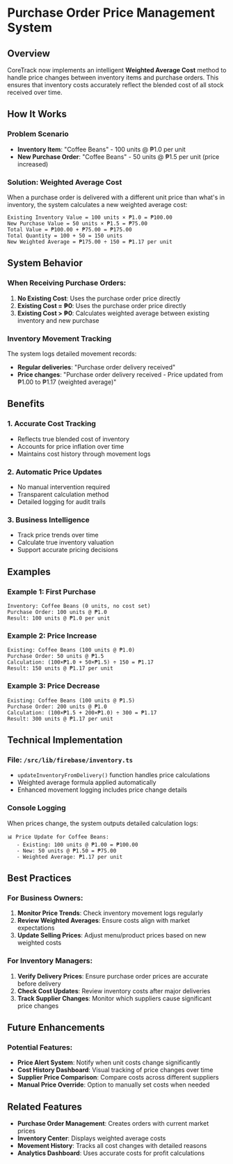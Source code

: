 # Purchase Order Price Management System

## Overview
CoreTrack now implements an intelligent **Weighted Average Cost** method to handle price changes between inventory items and purchase orders. This ensures that inventory costs accurately reflect the blended cost of all stock received over time.

## How It Works

### Problem Scenario
- **Inventory Item**: "Coffee Beans" - 100 units @ ₱1.0 per unit
- **New Purchase Order**: "Coffee Beans" - 50 units @ ₱1.5 per unit (price increased)

### Solution: Weighted Average Cost

When a purchase order is delivered with a different unit price than what's in inventory, the system calculates a new weighted average cost:

```
Existing Inventory Value = 100 units × ₱1.0 = ₱100.00
New Purchase Value = 50 units × ₱1.5 = ₱75.00
Total Value = ₱100.00 + ₱75.00 = ₱175.00
Total Quantity = 100 + 50 = 150 units
New Weighted Average = ₱175.00 ÷ 150 = ₱1.17 per unit
```

## System Behavior

### When Receiving Purchase Orders:

1. **No Existing Cost**: Uses the purchase order price directly
2. **Existing Cost = ₱0**: Uses the purchase order price directly  
3. **Existing Cost > ₱0**: Calculates weighted average between existing inventory and new purchase

### Inventory Movement Tracking

The system logs detailed movement records:
- **Regular deliveries**: "Purchase order delivery received"
- **Price changes**: "Purchase order delivery received - Price updated from ₱1.00 to ₱1.17 (weighted average)"

## Benefits

### 1. **Accurate Cost Tracking**
- Reflects true blended cost of inventory
- Accounts for price inflation over time
- Maintains cost history through movement logs

### 2. **Automatic Price Updates**
- No manual intervention required
- Transparent calculation method
- Detailed logging for audit trails

### 3. **Business Intelligence**
- Track price trends over time
- Calculate true inventory valuation
- Support accurate pricing decisions

## Examples

### Example 1: First Purchase
```
Inventory: Coffee Beans (0 units, no cost set)
Purchase Order: 100 units @ ₱1.0
Result: 100 units @ ₱1.0 per unit
```

### Example 2: Price Increase
```
Existing: Coffee Beans (100 units @ ₱1.0)
Purchase Order: 50 units @ ₱1.5
Calculation: (100×₱1.0 + 50×₱1.5) ÷ 150 = ₱1.17
Result: 150 units @ ₱1.17 per unit
```

### Example 3: Price Decrease
```
Existing: Coffee Beans (100 units @ ₱1.5)
Purchase Order: 200 units @ ₱1.0
Calculation: (100×₱1.5 + 200×₱1.0) ÷ 300 = ₱1.17
Result: 300 units @ ₱1.17 per unit
```

## Technical Implementation

### File: `/src/lib/firebase/inventory.ts`
- `updateInventoryFromDelivery()` function handles price calculations
- Weighted average formula applied automatically
- Enhanced movement logging includes price change details

### Console Logging
When prices change, the system outputs detailed calculation logs:
```
📊 Price Update for Coffee Beans:
   - Existing: 100 units @ ₱1.00 = ₱100.00
   - New: 50 units @ ₱1.50 = ₱75.00
   - Weighted Average: ₱1.17 per unit
```

## Best Practices

### For Business Owners:
1. **Monitor Price Trends**: Check inventory movement logs regularly
2. **Review Weighted Averages**: Ensure costs align with market expectations
3. **Update Selling Prices**: Adjust menu/product prices based on new weighted costs

### For Inventory Managers:
1. **Verify Delivery Prices**: Ensure purchase order prices are accurate before delivery
2. **Check Cost Updates**: Review inventory costs after major deliveries
3. **Track Supplier Changes**: Monitor which suppliers cause significant price changes

## Future Enhancements

### Potential Features:
- **Price Alert System**: Notify when unit costs change significantly
- **Cost History Dashboard**: Visual tracking of price changes over time
- **Supplier Price Comparison**: Compare costs across different suppliers
- **Manual Price Override**: Option to manually set costs when needed

## Related Features

- **Purchase Order Management**: Creates orders with current market prices
- **Inventory Center**: Displays weighted average costs
- **Movement History**: Tracks all cost changes with detailed reasons
- **Analytics Dashboard**: Uses accurate costs for profit calculations
